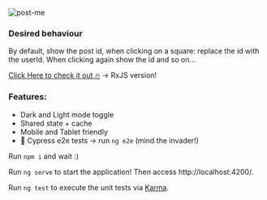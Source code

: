 
![post-me](https://user-images.githubusercontent.com/36332661/162650607-bfdf3695-2953-4567-b791-fddb001eebe2.png)


### Desired behaviour
By default, show the post id, when clicking on a square: replace the id with the userId. When clicking again show the id and so on...

[Click Here to check it out 🔥](https://devurie.github.io/post-app/) -> RxJS version!

### Features:
- Dark and Light mode toggle
- Shared state + cache
- Mobile and Tablet friendly
- 🌲 Cypress e2e tests -> run `ng e2e` (mind the invader!)

Run `npm i` and wait :)

Run `ng serve` to start the application! Then access http://localhost:4200/.

Run `ng test` to execute the unit tests via [Karma](https://karma-runner.github.io).

